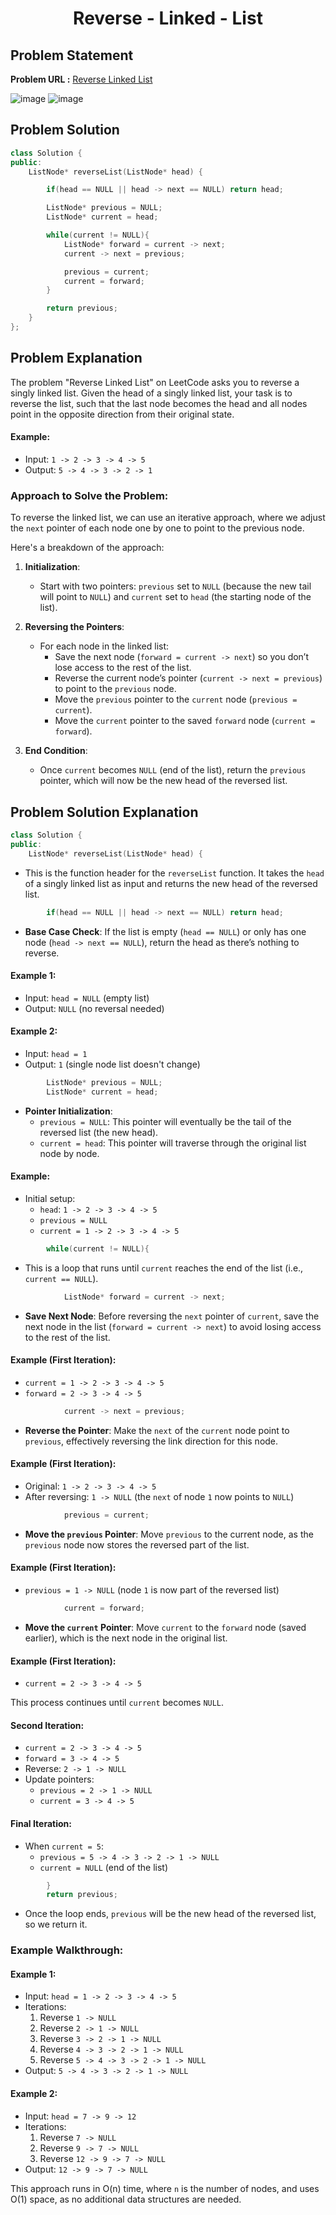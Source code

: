 <h1 align='center'>Reverse - Linked - List</h1>

## Problem Statement

**Problem URL :** [Reverse Linked List](https://leetcode.com/problems/reverse-linked-list/description/)

![image](https://github.com/user-attachments/assets/e8f849be-0ad7-418f-b64b-f815fa117802)
![image](https://github.com/user-attachments/assets/007e30ca-c220-4b18-8206-f3b03830ce86)

## Problem Solution
```cpp
class Solution {
public:
    ListNode* reverseList(ListNode* head) {

        if(head == NULL || head -> next == NULL) return head;

        ListNode* previous = NULL;
        ListNode* current = head;

        while(current != NULL){
            ListNode* forward = current -> next;
            current -> next = previous;

            previous = current;
            current = forward;
        }

        return previous;
    }
};
```

## Problem Explanation

The problem "Reverse Linked List" on LeetCode asks you to reverse a singly linked list. Given the head of a singly linked list, your task is to reverse the list, such that the last node becomes the head and all nodes point in the opposite direction from their original state.

#### Example:
- Input: `1 -> 2 -> 3 -> 4 -> 5`
- Output: `5 -> 4 -> 3 -> 2 -> 1`

### Approach to Solve the Problem:

To reverse the linked list, we can use an iterative approach, where we adjust the `next` pointer of each node one by one to point to the previous node.

Here's a breakdown of the approach:

1. **Initialization**:
   - Start with two pointers: `previous` set to `NULL` (because the new tail will point to `NULL`) and `current` set to `head` (the starting node of the list).

2. **Reversing the Pointers**:
   - For each node in the linked list:
     - Save the next node (`forward = current -> next`) so you don’t lose access to the rest of the list.
     - Reverse the current node’s pointer (`current -> next = previous`) to point to the `previous` node.
     - Move the `previous` pointer to the `current` node (`previous = current`).
     - Move the `current` pointer to the saved `forward` node (`current = forward`).

3. **End Condition**:
   - Once `current` becomes `NULL` (end of the list), return the `previous` pointer, which will now be the new head of the reversed list.

## Problem Solution Explanation

```cpp
class Solution {
public:
    ListNode* reverseList(ListNode* head) {
```
- This is the function header for the `reverseList` function. It takes the `head` of a singly linked list as input and returns the new head of the reversed list.

```cpp
        if(head == NULL || head -> next == NULL) return head;
```
- **Base Case Check**: If the list is empty (`head == NULL`) or only has one node (`head -> next == NULL`), return the head as there’s nothing to reverse.

#### Example 1:
- Input: `head = NULL` (empty list)
- Output: `NULL` (no reversal needed)

#### Example 2:
- Input: `head = 1`
- Output: `1` (single node list doesn't change)

```cpp
        ListNode* previous = NULL;
        ListNode* current = head;
```
- **Pointer Initialization**: 
  - `previous = NULL`: This pointer will eventually be the tail of the reversed list (the new head).
  - `current = head`: This pointer will traverse through the original list node by node.

#### Example:
- Initial setup:
  - `head`: `1 -> 2 -> 3 -> 4 -> 5`
  - `previous = NULL`
  - `current = 1 -> 2 -> 3 -> 4 -> 5`

```cpp
        while(current != NULL){
```
- This is a loop that runs until `current` reaches the end of the list (i.e., `current == NULL`).

```cpp
            ListNode* forward = current -> next;
```
- **Save Next Node**: Before reversing the `next` pointer of `current`, save the next node in the list (`forward = current -> next`) to avoid losing access to the rest of the list.

#### Example (First Iteration):
- `current = 1 -> 2 -> 3 -> 4 -> 5`
- `forward = 2 -> 3 -> 4 -> 5`

```cpp
            current -> next = previous;
```
- **Reverse the Pointer**: Make the `next` of the `current` node point to `previous`, effectively reversing the link direction for this node.

#### Example (First Iteration):
- Original: `1 -> 2 -> 3 -> 4 -> 5`
- After reversing: `1 -> NULL` (the `next` of node `1` now points to `NULL`)
  
```cpp
            previous = current;
```
- **Move the `previous` Pointer**: Move `previous` to the current node, as the `previous` node now stores the reversed part of the list.

#### Example (First Iteration):
- `previous = 1 -> NULL` (node `1` is now part of the reversed list)

```cpp
            current = forward;
```
- **Move the `current` Pointer**: Move `current` to the `forward` node (saved earlier), which is the next node in the original list.

#### Example (First Iteration):
- `current = 2 -> 3 -> 4 -> 5`

This process continues until `current` becomes `NULL`.

#### Second Iteration:
- `current = 2 -> 3 -> 4 -> 5`
- `forward = 3 -> 4 -> 5`
- Reverse: `2 -> 1 -> NULL`
- Update pointers:
  - `previous = 2 -> 1 -> NULL`
  - `current = 3 -> 4 -> 5`

#### Final Iteration:
- When `current = 5`:
  - `previous = 5 -> 4 -> 3 -> 2 -> 1 -> NULL`
  - `current = NULL` (end of the list)

```cpp
        }
        return previous;
```
- Once the loop ends, `previous` will be the new head of the reversed list, so we return it.

### Example Walkthrough:

#### Example 1:
- Input: `head = 1 -> 2 -> 3 -> 4 -> 5`
- Iterations:
  1. Reverse `1 -> NULL`
  2. Reverse `2 -> 1 -> NULL`
  3. Reverse `3 -> 2 -> 1 -> NULL`
  4. Reverse `4 -> 3 -> 2 -> 1 -> NULL`
  5. Reverse `5 -> 4 -> 3 -> 2 -> 1 -> NULL`
- Output: `5 -> 4 -> 3 -> 2 -> 1 -> NULL`

#### Example 2:
- Input: `head = 7 -> 9 -> 12`
- Iterations:
  1. Reverse `7 -> NULL`
  2. Reverse `9 -> 7 -> NULL`
  3. Reverse `12 -> 9 -> 7 -> NULL`
- Output: `12 -> 9 -> 7 -> NULL`

This approach runs in O(n) time, where `n` is the number of nodes, and uses O(1) space, as no additional data structures are needed.
